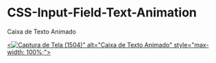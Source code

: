 # CSS-Input-Field-Text-Animation

Caixa de Texto Animado

<a target="_blank" rel="noopener noreferrer" href="![Captura de Tela (1504)](https://user-images.githubusercontent.com/91090422/173962661-22ef03df-59c5-4f71-8171-aa79a46a72aa.png)"><![Captura de Tela (1504)](https://user-images.githubusercontent.com/91090422/173962661-22ef03df-59c5-4f71-8171-aa79a46a72aa.png)" alt="Caixa de Texto Animado" style="max-width: 100%;"></a>

